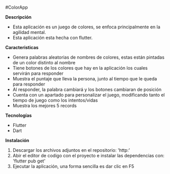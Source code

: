 #ColorApp

**Descripción**
* Esta aplicación es un juego de colores, se enfoca principalmente en la agilidad mental.
* Esta aplicación esta hecha con flutter.


**Caracteristicas**
* Genera palabras aleatorias de nombres de colores, estas están pintadas de un color distinto al nombre
* Tiene botones de los colores que hay en la aplicación los cuales servirán para responder
* Muestra el puntaje que lleva la persona, junto al tiempo que le queda para responder
* Al responder, la palabra cambiará y los botones cambiaran de posición
* Cuenta con un apartado para personalizar el juego, modificando tanto el tiempo de juego como los intentos/vidas
* Muestra los mejores 5 records 

**Tecnologías**
* Flutter
* Dart

**Instalación**
1. Descargar los archivos adjuntos en el repositorio: 'http:'
2. Abir el editor de codigo con el proyecto e instalar las dependencias con: 'flutter pub get'
3. Ejecutar la aplicación, una forma sencilla es dar clic en F5

